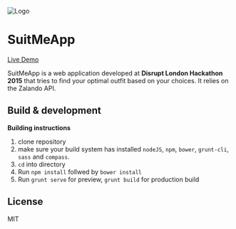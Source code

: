 ![Logo](https://raw.githubusercontent.com/najiji/SuitMeApp/master/app/images/logo_suit.png)
# SuitMeApp
[Live Demo](http://najiji.com/suitmeapp "Live demo")

SuitMeApp is a web application developed at **Disrupt London Hackathon 2015**  that tries to find your optimal outfit based on your choices. It relies on the Zalando API.


## Build & development
**Building instructions**

1. clone repository
2. make sure your build system has installed `nodeJS`, `npm`, `bower`, `grunt-cli`, `sass` and `compass`.
3. `cd` into directory
4. Run `npm install` follwed by `bower install`
5. Run `grunt serve` for preview, `grunt build` for production build

## License
MIT


